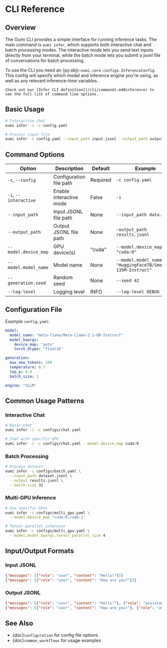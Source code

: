 # CLI Reference

## Overview

The Oumi CLI provides a simple interface for running inference tasks. The main command is `oumi infer`,
which supports both interactive chat and batch processing modes. The interactive mode lets you send text inputs
directly from your terminal, while the batch mode lets you submit a jsonl file of conversations for batch processing.

To use the CLI you need an {py:obj}`~oumi.core.configs.InferenceConfig`. This config
will specify which model and inference engine you're using, as well as any relevant
inference-time variables.

```{seealso}
Check out our [Infer CLI definition](/cli/commands.md#inference) to see the full list of command line options.
```

## Basic Usage

```bash
# Interactive chat
oumi infer -i -c config.yaml

# Process input file
oumi infer -c config.yaml --input_path input.jsonl --output_path output.jsonl
```

## Command Options

| Option | Description | Default | Example |
|--------|-------------|---------|---------|
| `-c`, `--config` | Configuration file path | Required | `-c config.yaml` |
| `-i`, `--interactive` | Enable interactive mode | False | `-i` |
| `--input_path` | Input JSONL file path | None | `--input_path data.jsonl` |
| `--output_path` | Output JSONL file path | None | `-output_path results.jsonl` |
| `--model.device_map` | GPU device(s) | "cuda" | `--model.device_map "cuda:0"` |
| `--model.model_name` | Model name | None | `--model.model_name "HuggingFaceTB/SmolLM2-135M-Instruct"` |
| `--generation.seed` | Random seed | None | `--seed 42` |
| `--log-level` | Logging level | INFO | `--log-level DEBUG` |

## Configuration File

Example `config.yaml`:

```yaml
model:
  model_name: "meta-llama/Meta-Llama-3.1-8B-Instruct"
  model_kwargs:
    device_map: "auto"
    torch_dtype: "float16"

generation:
  max_new_tokens: 100
  temperature: 0.7
  top_p: 0.9
  batch_size: 1

engine: "VLLM"
```

## Common Usage Patterns

### Interactive Chat

```bash
# Basic chat
oumi infer -i -c configs/chat.yaml

# Chat with specific GPU
oumi infer -i -c configs/chat.yaml --model.device_map cuda:0
```

### Batch Processing

```bash
# Process dataset
oumi infer -c configs/batch.yaml \
  --input_path dataset.jsonl \
  --output results.jsonl \
  --batch-size 32
```

### Multi-GPU Inference

```bash
# Use specific GPUs
oumi infer -c configs/multi_gpu.yaml \
  --model.device_map "cuda:0,cuda:1"

# Tensor parallel inference
oumi infer -c configs/multi_gpu.yaml \
  --model.model_kwargs.tensor_parallel_size 4
```

## Input/Output Formats

### Input JSONL

```json
{"messages": [{"role": "user", "content": "Hello!"}]}
{"messages": [{"role": "user", "content": "How are you?"}]}
```

### Output JSONL

```json
{"messages": [{"role": "user", "content": "Hello!"}, {"role": "assistant", "content": "Hi!"}]}
{"messages": [{"role": "user", "content": "How are you?"}, {"role": "assistant", "content": "I'm good!"}]}
```

## See Also

- {doc}`configuration` for config file options
- {doc}`common_workflows` for usage examples
